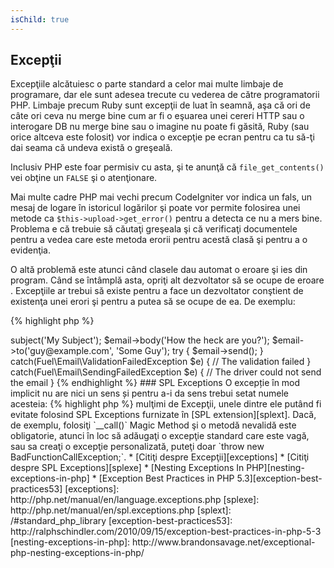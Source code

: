 ```yaml
---
isChild: true
---
```


## Excepţii

Excepţiile alcătuiesc o parte standard a celor mai multe limbaje de programare, dar ele sunt adesea trecute cu vederea de către programatorii PHP.
Limbaje precum Ruby sunt excepţii de luat în seamnă, aşa că ori de câte ori ceva nu merge bine cum ar fi o eşuarea unei cereri HTTP sau o interogare DB nu merge bine sau o imagine nu poate fi găsită, Ruby (sau orice altceva este folosit) vor indica o excepţie pe ecran pentru ca tu să-ţi dai seama că undeva există o greşeală. 

Inclusiv PHP este foar permisiv cu asta, şi te anunţă că `file_get_contents()` vei obţine un `FALSE` şi o atenţionare.

Mai multe cadre PHP mai vechi precum CodeIgniter vor indica un fals, un mesaj de logare în istoricul logărilor şi poate vor permite folosirea unei metode ca `$this->upload->get_error()` pentru a detecta ce nu a mers bine. Problema e că trebuie să căutaţi greşeala şi că verificaţi documentele pentru a vedea care este metoda erorii pentru acestă clasă şi pentru a o evidenţia.

O altă problemă este atunci când clasele dau automat o eroare şi ies din program. Când se întâmplă asta, opriţi alt dezvoltator să se ocupe de eroare . Excepţiile ar trebui să existe pentru a face  un dezvoltator conştient de existenţa unei erori şi pentru a putea să se ocupe de ea. De exemplu: 


{% highlight php %}
<?php
$email = new Fuel\Email;
$email->subject('My Subject');
$email->body('How the heck are you?');
$email->to('guy@example.com', 'Some Guy');

try
{
    $email->send();
}
catch(Fuel\Email\ValidationFailedException $e)
{
    // The validation failed
}
catch(Fuel\Email\SendingFailedException $e)
{
    // The driver could not send the email
}
{% endhighlight %}

### SPL Exceptions

O excepție în mod implicit nu are nici un sens și pentru a-i da sens trebui setat numele acesteia:

{% highlight php %}
<?php
class ValidationException extends Exception {}
{% endhighlight %}

Acest lucru înseamnă că puteți adăuga mai multe capturi și să gestionaţi în mod diferit excepţiile. Asta poate duce la crearea unei <em>mulţimi</em> de Excepţii, unele dintre ele putând fi evitate folosind SPL Exceptions furnizate în [SPL extension][splext].

Dacă, de exemplu, folosiţi `__call()` Magic Method şi o metodă nevalidă este obligatorie, atunci în loc să adăugaţi o excepţie standard care este vagă, sau sa creaţi o excepţie personalizată, puteţi doar `throw new BadFunctionCallException;`.



* [Citiţi despre Excepţii][exceptions]
* [Citiţi despre SPL Exceptions][splexe]
* [Nesting Exceptions In PHP][nesting-exceptions-in-php]
* [Exception Best Practices in PHP 5.3][exception-best-practices53]

[exceptions]: http://php.net/manual/en/language.exceptions.php
[splexe]: http://php.net/manual/en/spl.exceptions.php
[splext]: /#standard_php_library
[exception-best-practices53]: http://ralphschindler.com/2010/09/15/exception-best-practices-in-php-5-3
[nesting-exceptions-in-php]: http://www.brandonsavage.net/exceptional-php-nesting-exceptions-in-php/
